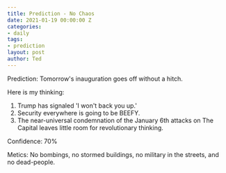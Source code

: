 ```yaml
---
title: Prediction - No Chaos
date: 2021-01-19 00:00:00 Z
categories:
- daily
tags:
- prediction
layout: post
author: Ted
---
```


Prediction: Tomorrow's inauguration goes off without a hitch. 

Here is my thinking: 

1. Trump has signaled 'I won't back you up.' 
1. Security everywhere is going to be BEEFY.
1. The near-universal condemnation of the January 6th attacks on The Capital leaves little room for revolutionary thinking.

Confidence: 70%

Metics: No bombings, no stormed buildings, no military in the streets, and no dead-people.
